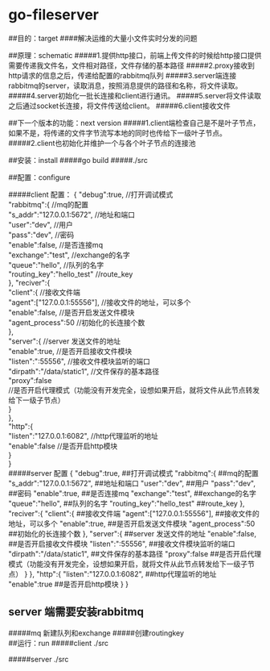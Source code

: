 # go-fileserver
##目的：target
####解决运维的大量小文件实时分发的问题
      
##原理：schematic 
#####1.提供http接口，前端上传文件的时候给http接口提供需要传递我文件名，文件相对路径，文件存储的基本路径
#####2.proxy接收到http请求的信息之后，传递给配置的rabbitmq队列
#####3.server端连接rabbitmq的server，读取消息，按照消息提供的路径和名称，将文件读取。
#####4.server初始化一批长连接和client进行通讯。
#####5.server将文件读取之后通过socket长连接，将文件传送给client。
#####6.client接收文件

    
##下一个版本的功能：next version
#####1.client端检查自己是不是叶子节点，如果不是，将传递的文件字节流写本地的同时也传给下一级叶子节点。
#####2.client也初始化并维护一个与各个叶子节点的连接池
    
##安装：install 
#####go build 
#####./src 
    
##配置：configure

#####client 配置：
{
	"debug":true,     //打开调试模式<br>
	"rabbitmq":{     //mq的配置<br>
		"s_addr":"127.0.0.1:5672",  //地址和端口<br>
       		"user":"dev",  //用户<br>
       		"pass":"dev",  //密码<br>
	        "enable":false,  //是否连接mq<br>
       		"exchange":"test", //exchange的名字<br>
       		"queue":"hello",  //队列的名字<br>
       		"routing_key":"hello_test" //route_key<br>
   	},
   	"reciver":{<br>
       		"client":{  //接收文件端<br>
           		"agent":["127.0.0.1:55556"],  //接收文件的地址，可以多个<br>
	                "enable":false,                //是否开启发送文件模块<br>
        	   	"agent_process":50            //初始化的长连接个数<br>
       		},  <br>
	       	"server":{                      //server 发送文件的地址<br>
        		"enable":true,              //是否开启接收文件模块<br>
           		"listen":":55556",           //接收文件模块监听的端口<br>
	           	"dirpath":"/data/static1",   //文件保存的基本路径<br>
        	   	"proxy":false              <br> //是否开启代理模式（功能没有开发完全，设想如果开启，就将文件从此节点转发给下一级子节点）<br>
	       	}   <br>
   	},<br>
	"http":{<br>
 	        "listen":"127.0.0.1:6082", //http代理监听的地址<br>
       		"enable":false              //是否开启http模块<br>
   	}<br>
}<br>
#####server 配置
{
 "debug":true,     ##打开调试模式
 "rabbitmq":{     ##mq的配置
  "s_addr":"127.0.0.1:5672",  ##地址和端口
  "user":"dev",  ##用户
  "pass":"dev",  ##密码
  "enable":true,  ##是否连接mq
  "exchange":"test", ##exchange的名字
  "queue":"hello",  ##队列的名字
  "routing_key":"hello_test" ##route_key
 },
 "reciver":{
  "client":{  ##接收文件端
   "agent":["127.0.0.1:55556"],  ##接收文件的地址，可以多个
   "enable":true,                ##是否开启发送文件模块
   "agent_process":50            ##初始化的长连接个数
  },
  "server":{                      ##server 发送文件的地址
   "enable":false,              ##是否开启接收文件模块
   "listen":":55556",           ##接收文件模块监听的端口
   "dirpath":"/data/static1",   ##文件保存的基本路径
   "proxy":false    ##是否开启代理模式（功能没有开发完全，设想如果开启，就将文件从此节点转发给下一级子节点）
  }
 },
 "http":{
  "listen":"127.0.0.1:6082", ##http代理监听的地址
  "enable":true              ##是否开启http模块
 }
}
## server 端需要安装rabbitmq
#####mq 新建队列和exchange 
#####创建routingkey  
##运行：run
#####client ./src
 
#####server ./src
    
    
